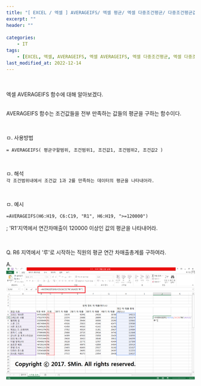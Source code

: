 ```yaml
---
title: "[ EXCEL / 엑셀 ] AVERAGEIFS/ 엑셀 평균/ 엑셀 다중조건평균/ 다중조건평균값/ 엑셀 AVERAGE함수/ 엑셀 AVERAGEIFS함수"
excerpt: ""
header: ""

categories:
    - IT
tags:
    - [EXCEL, 엑셀, AVERAGEIFS, 엑셀 AVERAGEIFS, 엑셀 다중조건평균, 엑셀 다중조건평균값, 다중조건평균값]
last_modified_at: 2022-12-14
---
```


<br><br>
엑셀 AVERAGEIFS 함수에 대해 알아보겠다.
<br><br>

AVERAGEIFS 함수는 조건값들을 전부 만족하는 값들의 평균을 구하는 함수이다.

<br>

ㅁ. 사용방법
```
= AVERAGEIFS( 평균구할범위, 조건범위1, 조건값1, 조건범위2, 조건값2 )
```

<br>

ㅁ. 해석 <br>
``
각 조건범위내에서 조건값 1과 2를 만족하는 데이터의 평균을 나타내어라.
``

<br>

ㅁ. 예시
```
=AVERAGEIFS(H6:H19, C6:C19, "R1", H6:H19, ">=120000")
```
; 'R1'지역에서 연간차매출이 120000 이상인 값의 평균을 나타내어라.

<br>

Q. R6 지역에서 '루'로 시작하는 직원의 평균 연간 차매출총계를 구하여라.

A.
![](/upload/excel/12_averageIFS/00.png)
